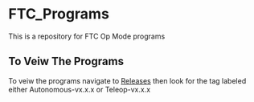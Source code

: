 # FTC_Programs
This is a repository for FTC Op Mode programs

## To Veiw The Programs
To veiw the programs navigate to [Releases](https://github.com/4H-Botsmiths/FTC_Programs/releases) then look for the tag labeled either Autonomous-vx.x.x or Teleop-vx.x.x
